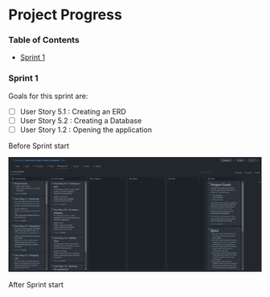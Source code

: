 # Project Progress

### Table of Contents

- [Sprint 1](#sprint-1)

### Sprint 1

Goals for this sprint are:

- [ ] User Story 5.1 : Creating an ERD
- [ ] User Story 5.2 : Creating a Database
- [ ] User Story 1.2 : Opening the application

Before Sprint start

![](\Images\Sprint1Goals.jpg)

After Sprint start

